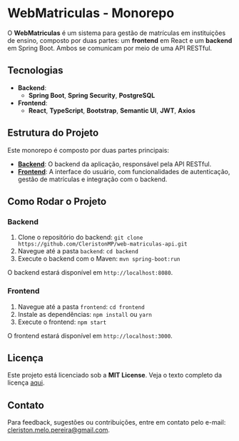 # WebMatriculas - Monorepo

O **WebMatriculas** é um sistema para gestão de matrículas em instituições de ensino, composto por duas partes: um **frontend** em React e um **backend** em Spring Boot. Ambos se comunicam por meio de uma API RESTful.

## Tecnologias

- **Backend**: 
  - **Spring Boot**, **Spring Security**, **PostgreSQL**
- **Frontend**: 
  - **React**, **TypeScript**, **Bootstrap**, **Semantic UI**, **JWT**, **Axios**

## Estrutura do Projeto

Este monorepo é composto por duas partes principais:

- **[Backend](./backend/README.md)**: O backend da aplicação, responsável pela API RESTful.
- **[Frontend](./frontend/README.md)**: A interface do usuário, com funcionalidades de autenticação, gestão de matrículas e integração com o backend.

## Como Rodar o Projeto

### Backend
1. Clone o repositório do backend: `git clone https://github.com/CleristonMP/web-matriculas-api.git`
2. Navegue até a pasta `backend`: `cd backend`
3. Execute o backend com o Maven: `mvn spring-boot:run`

O backend estará disponível em `http://localhost:8080`.

### Frontend
1. Navegue até a pasta `frontend`: `cd frontend`
2. Instale as dependências: `npm install` ou `yarn`
3. Execute o frontend: `npm start`

O frontend estará disponível em `http://localhost:3000`.

## Licença

Este projeto está licenciado sob a **MIT License**. Veja o texto completo da licença [aqui](https://opensource.org/licenses/MIT).

## Contato

Para feedback, sugestões ou contribuições, entre em contato pelo e-mail: [cleriston.melo.pereira@gmail.com](mailto:cleriston.melo.pereira@gmail.com).
